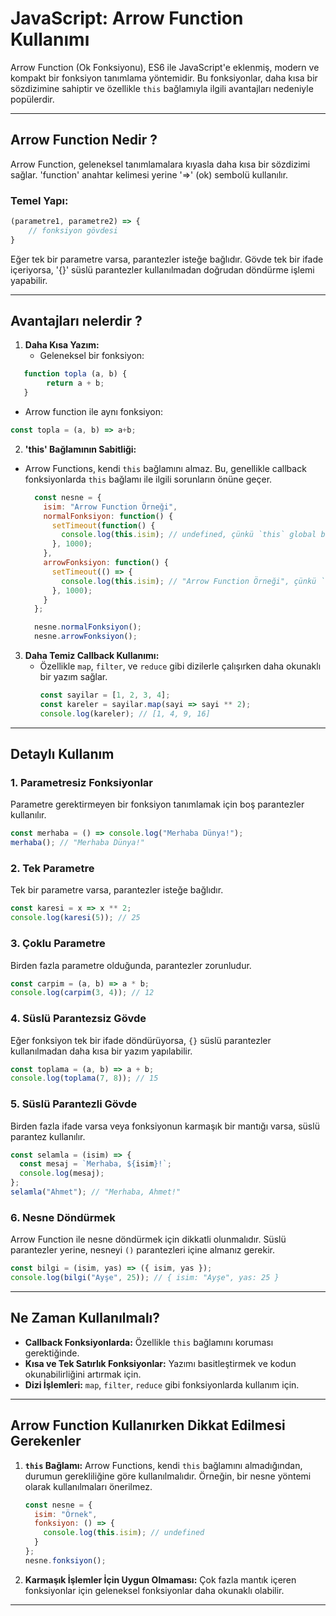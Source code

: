 # JavaScript: Arrow Function Kullanımı
Arrow Function (Ok Fonksiyonu), ES6 ile JavaScript'e eklenmiş, modern ve kompakt bir fonksiyon tanımlama yöntemidir. Bu fonksiyonlar, daha kısa bir sözdizimine sahiptir ve özellikle `this` bağlamıyla ilgili avantajları nedeniyle popülerdir.

---

## Arrow Function Nedir ? 
Arrow Function, geleneksel tanımlamalara kıyasla daha kısa bir sözdizimi sağlar. 'function' anahtar kelimesi yerine '=>'
(ok) sembolü kullanılır.

### Temel Yapı:

```javascript
(parametre1, parametre2) => {
    // fonksiyon gövdesi
}
```

Eğer tek bir parametre varsa, parantezler isteğe bağlıdır. Gövde tek bir ifade içeriyorsa, '{}' süslü parantezler
kullanılmadan doğrudan döndürme işlemi yapabilir.

---

## Avantajları nelerdir ?

1. **Daha Kısa Yazım:**
    - Geleneksel bir fonksiyon:
```javascript
   function topla (a, b) {
        return a + b;
   }
```
   - Arrow function ile aynı fonksiyon:
```javascript
const topla = (a, b) => a+b;
```

2. **'this' Bağlamının Sabitliği:**

- Arrow Functions, kendi `this` bağlamını almaz. Bu, genellikle callback fonksiyonlarda 
`this` bağlamı ile ilgili sorunların önüne geçer.
   ```javascript
     const nesne = {
       isim: "Arrow Function Örneği",
       normalFonksiyon: function() {
         setTimeout(function() {
           console.log(this.isim); // undefined, çünkü `this` global bağlama işaret eder.
         }, 1000);
       },
       arrowFonksiyon: function() {
         setTimeout(() => {
           console.log(this.isim); // "Arrow Function Örneği", çünkü `this` dış bağlamı korur.
         }, 1000);
       }
     };

     nesne.normalFonksiyon();
     nesne.arrowFonksiyon();
     ```

3. **Daha Temiz Callback Kullanımı:**
    - Özellikle `map`, `filter`, ve `reduce` gibi dizilerle çalışırken daha okunaklı bir yazım sağlar.
      ```javascript
      const sayilar = [1, 2, 3, 4];
      const kareler = sayilar.map(sayi => sayi ** 2);
      console.log(kareler); // [1, 4, 9, 16]
      ```

---

## Detaylı Kullanım

### 1. Parametresiz Fonksiyonlar
Parametre gerektirmeyen bir fonksiyon tanımlamak için boş parantezler kullanılır.

```javascript
const merhaba = () => console.log("Merhaba Dünya!");
merhaba(); // "Merhaba Dünya!"
```

### 2. Tek Parametre
Tek bir parametre varsa, parantezler isteğe bağlıdır.

```javascript
const karesi = x => x ** 2;
console.log(karesi(5)); // 25
```

### 3. Çoklu Parametre
Birden fazla parametre olduğunda, parantezler zorunludur.

```javascript
const carpim = (a, b) => a * b;
console.log(carpim(3, 4)); // 12
```

### 4. Süslü Parantezsiz Gövde
Eğer fonksiyon tek bir ifade döndürüyorsa, `{}` süslü parantezler kullanılmadan daha kısa bir yazım yapılabilir.

```javascript
const toplama = (a, b) => a + b;
console.log(toplama(7, 8)); // 15
```

### 5. Süslü Parantezli Gövde
Birden fazla ifade varsa veya fonksiyonun karmaşık bir mantığı varsa, süslü parantez kullanılır.

```javascript
const selamla = (isim) => {
  const mesaj = `Merhaba, ${isim}!`;
  console.log(mesaj);
};
selamla("Ahmet"); // "Merhaba, Ahmet!"
```

### 6. Nesne Döndürmek
Arrow Function ile nesne döndürmek için dikkatli olunmalıdır. Süslü parantezler yerine, nesneyi `()` parantezleri içine almanız gerekir.

```javascript
const bilgi = (isim, yas) => ({ isim, yas });
console.log(bilgi("Ayşe", 25)); // { isim: "Ayşe", yas: 25 }
```

---

## Ne Zaman Kullanılmalı?

- **Callback Fonksiyonlarda:** Özellikle `this` bağlamını koruması gerektiğinde.
- **Kısa ve Tek Satırlık Fonksiyonlar:** Yazımı basitleştirmek ve kodun okunabilirliğini artırmak için.
- **Dizi İşlemleri:** `map`, `filter`, `reduce` gibi fonksiyonlarda kullanım için.

---

## Arrow Function Kullanırken Dikkat Edilmesi Gerekenler

1. **`this` Bağlamı:** Arrow Functions, kendi `this` bağlamını almadığından, durumun gerekliliğine göre kullanılmalıdır. Örneğin, bir nesne yöntemi olarak kullanılmaları önerilmez.
   ```javascript
   const nesne = {
     isim: "Örnek",
     fonksiyon: () => {
       console.log(this.isim); // undefined
     }
   };
   nesne.fonksiyon();
   ```

2. **Karmaşık İşlemler İçin Uygun Olmaması:** Çok fazla mantık içeren fonksiyonlar için geleneksel fonksiyonlar daha okunaklı olabilir.

---